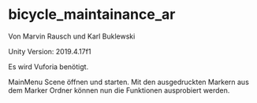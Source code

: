 # bicycle_maintainance_ar
Von Marvin Rausch und Karl Buklewski

Unity Version: 2019.4.17f1

Es wird Vuforia benötigt.

MainMenu Scene öffnen und starten. 
Mit den ausgedruckten Markern aus dem Marker Ordner 
können nun die Funktionen ausprobiert werden.




